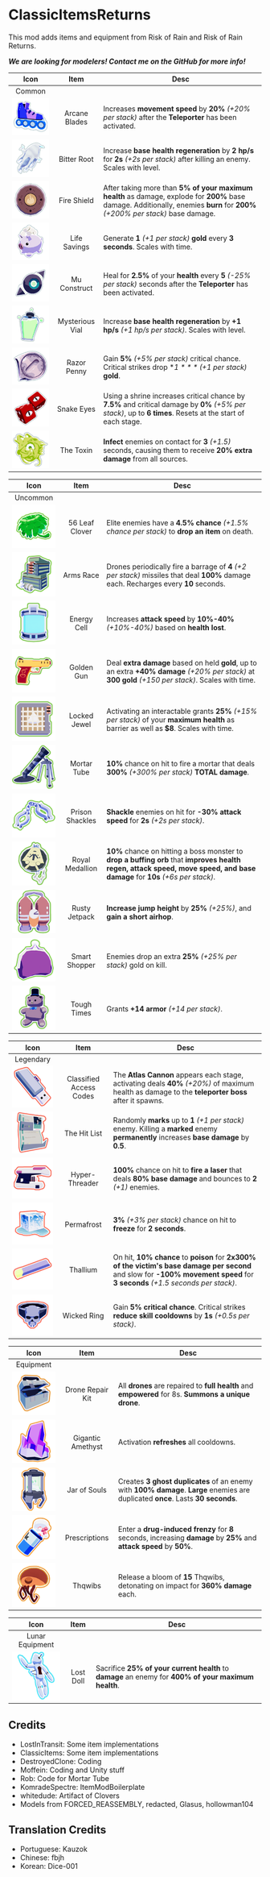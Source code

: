 # ClassicItemsReturns

This mod adds items and equipment from Risk of Rain and Risk of Rain Returns.

***We are looking for modelers! Contact me on the GitHub for more info!***

| Icon | Item | Desc |
|:--:|:--:|--|
| Common | | |
| ![](https://raw.githubusercontent.com/DestroyedClone/RiskyClassicItems/master/Art%20Assets/3d%20items/resize_128/texIcon3dArcaneBlades.png) | Arcane Blades | Increases **movement speed** by **20%** *(+20% per stack)* after the **Teleporter** has been activated.
| ![](https://raw.githubusercontent.com/DestroyedClone/RiskyClassicItems/master/Art%20Assets/3d%20items/resize_128/texIcon3dRoot.png) | Bitter Root | Increase **base health regeneration** by **2 hp/s** for **2s** *(+2s per stack)* after killing an enemy. Scales with level.
| ![](https://raw.githubusercontent.com/DestroyedClone/RiskyClassicItems/master/Art%20Assets/3d%20items/resize_128/texIcon3dFireShield.png) | Fire Shield | After taking more than **5% of your maximum health** as damage, explode for **200%** base damage. Additionally, enemies **burn** for **200%** *(+200% per stack)* base damage.
| ![](https://raw.githubusercontent.com/DestroyedClone/RiskyClassicItems/master/Art%20Assets/3d%20items/resize_128/texIcon3dPig.png) | Life Savings | Generate **1** *(+1 per stack)* **gold** every **3 seconds**. Scales with time.
| ![](https://raw.githubusercontent.com/DestroyedClone/RiskyClassicItems/master/Art%20Assets/3d%20items/resize_128/texIcon3dMuConstruct.png) | Mu Construct | Heal for **2.5%** of your **health** every **5** *(-25% per stack)* seconds after the **Teleporter** has been activated.
| ![](https://raw.githubusercontent.com/DestroyedClone/RiskyClassicItems/master/Art%20Assets/3d%20items/resize_128/texIcon3dVial.png) | Mysterious Vial | Increase **base health regeneration** by **+1 hp/s** *(+1 hp/s per stack)*. Scales with level.
| ![](https://raw.githubusercontent.com/DestroyedClone/RiskyClassicItems/master/Art%20Assets/3d%20items/resize_128/texIcon3dPenny.png) | Razor Penny | Gain **5%** *(+5% per stack)* critical chance. Critical strikes drop **$1** *(+$1 per stack)* **gold**.
| ![](https://raw.githubusercontent.com/DestroyedClone/RiskyClassicItems/master/Art%20Assets/3d%20items/resize_128/texIcon3dDice.png) | Snake Eyes | Using a shrine increases critical chance by **7.5%** and critical damage by **0%** *(+5% per stack)*, up to **6 times**. Resets at the start of each stage.
| ![](https://raw.githubusercontent.com/DestroyedClone/RiskyClassicItems/master/Art%20Assets/3d%20items/resize_128/texIcon3dToxin.png) | The Toxin | **Infect** enemies on contact for **3** *(+1.5)* seconds, causing them to receive **20% extra damage** from all sources.

| Icon | Item | Desc |
|:--:|:--:|--|
| Uncommon | | |
| ![](https://raw.githubusercontent.com/DestroyedClone/RiskyClassicItems/master/Art%20Assets/3d%20items/resize_128/texIcon3dClover.png) | 56 Leaf Clover | Elite enemies have a **4.5% chance** *(+1.5% chance per stack)* to **drop an item** on death.
| ![](https://raw.githubusercontent.com/DestroyedClone/RiskyClassicItems/master/Art%20Assets/3d%20items/resize_128/texIcon3dArmsRace.png) | Arms Race | Drones periodically fire a barrage of **4** *(+2 per stack)* missiles that deal **100%** damage each. Recharges every **10** seconds.
| ![](https://raw.githubusercontent.com/DestroyedClone/RiskyClassicItems/master/Art%20Assets/3d%20items/resize_128/texIcon3dCell.png) | Energy Cell | Increases **attack speed** by **10%-40%** *(+10%-40%)* based on **health lost**.
| ![](https://raw.githubusercontent.com/DestroyedClone/RiskyClassicItems/master/Art%20Assets/3d%20items/resize_128/texIcon3dGoldGun.png) | Golden Gun | Deal **extra damage** based on held **gold**, up to an extra **+40% damage** *(+20% per stack)* at **300 gold** *(+150 per stack)*. Scales with time.
| ![](https://raw.githubusercontent.com/DestroyedClone/RiskyClassicItems/master/Art%20Assets/3d%20items/resize_128/texIcon3dJewel.png) | Locked Jewel | Activating an interactable grants **25%** *(+15% per stack)* of your **maximum health** as barrier as well as **$8**. Scales with time.
| ![](https://raw.githubusercontent.com/DestroyedClone/RiskyClassicItems/master/Art%20Assets/3d%20items/resize_128/texIcon3dMortar.png) | Mortar Tube | **10%** chance on hit to fire a mortar that deals **300%** *(+300% per stack)* **TOTAL damage**.
| ![](https://raw.githubusercontent.com/DestroyedClone/RiskyClassicItems/master/Art%20Assets/3d%20items/resize_128/texIcon3dShackles.png) | Prison Shackles | **Shackle** enemies on hit for **-30% attack speed** for **2s** *(+2s per stack)*.
| ![](https://raw.githubusercontent.com/DestroyedClone/RiskyClassicItems/master/Art%20Assets/3d%20items/resize_128/texIcon3dMedallion.png) | Royal Medallion | **10%** chance on hitting a boss monster to **drop a buffing orb** that **improves health regen, attack speed, move speed, and base damage** for **10s** *(+6s per stack)*.
| ![](https://raw.githubusercontent.com/DestroyedClone/RiskyClassicItems/master/Art%20Assets/3d%20items/resize_128/texIcon3dJetpack.png) | Rusty Jetpack | **Increase jump height** by **25%** *(+25%)*, and **gain a short airhop**.
| ![](https://raw.githubusercontent.com/DestroyedClone/RiskyClassicItems/master/Art%20Assets/3d%20items/resize_128/texIcon3dPurse.png) | Smart Shopper | Enemies drop an extra **25%** *(+25% per stack)* gold on kill.
| ![](https://raw.githubusercontent.com/DestroyedClone/RiskyClassicItems/master/Art%20Assets/3d%20items/resize_128/texIcon3dBear.png) | Tough Times | Grants **+14 armor** *(+14 per stack)*.


| Icon | Item | Desc |
|:--:|:--:|--|
| Legendary | | |
| ![](https://raw.githubusercontent.com/DestroyedClone/RiskyClassicItems/master/Art%20Assets/3d%20items/resize_128/texIcon3dUSB.png) | Classified Access Codes | The **Atlas Cannon** appears each stage, activating deals **40%** *(+20%)* of maximum health as damage to the **teleporter boss** after it spawns.
| ![](https://raw.githubusercontent.com/DestroyedClone/RiskyClassicItems/master/Art%20Assets/3d%20items/resize_128/texIcon3dHitList.png) | The Hit List | Randomly **marks** up to **1** *(+1 per stack)* enemy. Killing a **marked** enemy **permanently** increases **base damage** by **0.5**.
| ![](https://raw.githubusercontent.com/DestroyedClone/RiskyClassicItems/master/Art%20Assets/3d%20items/resize_128/texIcon3dHyperThreader.png) | Hyper-Threader | **100%** chance on hit to **fire a laser** that deals **80% base damage** and bounces to **2** *(+1)* enemies.
| ![](https://raw.githubusercontent.com/DestroyedClone/RiskyClassicItems/master/Art%20Assets/3d%20items/resize_128/texIcon3dIceCube.png) | Permafrost | **3%** *(+3% per stack)* chance on hit to **freeze** for **2 seconds**.
| ![](https://raw.githubusercontent.com/DestroyedClone/RiskyClassicItems/master/Art%20Assets/3d%20items/resize_128/texIcon3dThallium.png) | Thallium | On hit, **10% chance** to **poison** for **2x300% of the victim's base damage per second** and slow for **-100% movement speed** for **3 seconds** *(+1.5 seconds per stack)*.
| ![](https://raw.githubusercontent.com/DestroyedClone/RiskyClassicItems/master/Art%20Assets/3d%20items/resize_128/texIcon3dSkullRing.png) | Wicked Ring | Gain **5% critical chance**. Critical strikes **reduce skill cooldowns** by **1s** *(+0.5s per stack)*.

| Icon | Item | Desc |
|:--:|:--:|--|
| Equipment | | |
| ![](https://raw.githubusercontent.com/DestroyedClone/RiskyClassicItems/master/Art%20Assets/3d%20items/resize_128/texIcon3dRepairKit.png) | Drone Repair Kit | All **drones** are repaired to **full health** and **empowered** for 8s. **Summons a unique drone**.
| ![](https://raw.githubusercontent.com/DestroyedClone/RiskyClassicItems/master/Art%20Assets/3d%20items/resize_128/texIcon3dCrystal.png) | Gigantic Amethyst | Activation **refreshes** all cooldowns.
| ![](https://raw.githubusercontent.com/DestroyedClone/RiskyClassicItems/master/Art%20Assets/3d%20items/resize_128/texIcon3dJarSouls.png) | Jar of Souls | Creates **3 ghost duplicates** of an enemy with **100% damage**. **Large** enemies are duplicated **once**. Lasts **30 seconds**.
| ![](https://raw.githubusercontent.com/DestroyedClone/RiskyClassicItems/master/Art%20Assets/3d%20items/resize_128/texIcon3dPills.png) | Prescriptions | Enter a **drug-induced frenzy** for **8** seconds, increasing **damage** by **25%** and **attack speed** by **50%**.
| ![](https://raw.githubusercontent.com/DestroyedClone/RiskyClassicItems/master/Art%20Assets/3d%20items/resize_128/texIcon3dSquib.png) | Thqwibs | Release a bloom of **15** Thqwibs, detonating on impact for **360% damage** each.

| Icon | Item | Desc |
|:--:|:--:|--|
| Lunar Equipment | | |
| ![](https://raw.githubusercontent.com/DestroyedClone/RiskyClassicItems/master/Art%20Assets/3d%20items/resize_128/texIcon3dDoll.png) | Lost Doll | Sacrifice **25% of your current health** to **damage** an enemy for **400% of your maximum health**.

## Credits

- LostInTransit: Some item implementations
- ClassicItems: Some item implementations
- DestroyedClone: Coding
- Moffein: Coding and Unity stuff
- Rob: Code for Mortar Tube
- KomradeSpectre: ItemModBoilerplate
- whitedude: Artifact of Clovers
- Models from FORCED_REASSEMBLY, redacted, Glasus, hollowman104

## Translation Credits
- Portuguese: Kauzok
- Chinese: fbjh
- Korean: Dice-001